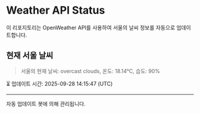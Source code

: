 
# Weather API Status

이 리포지토리는 OpenWeather API를 사용하여 서울의 날씨 정보를 자동으로 업데이트합니다.

## 현재 서울 날씨
> 서울의 현재 날씨: overcast clouds, 온도: 18.14°C, 습도: 90%

⏳ 업데이트 시간: 2025-09-28 14:15:47 (UTC)

---
자동 업데이트 봇에 의해 관리됩니다.
